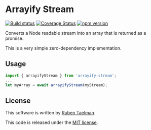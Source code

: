# Arrayify Stream

[![Build status](https://github.com/rubensworks/arrayify-stream.js/workflows/CI/badge.svg)](https://github.com/rubensworks/arrayify-stream.js/actions?query=workflow%3ACI)
[![Coverage Status](https://coveralls.io/repos/github/rubensworks/arrayify-stream.js/badge.svg?branch=master)](https://coveralls.io/github/rubensworks/arrayify-stream.js?branch=master)
[![npm version](https://badge.fury.io/js/arrayify-stream.svg)](https://www.npmjs.com/package/arrayify-stream)

Converts a Node readable stream into an array that is returned as a promise.

This is a very simple zero-dependency implementation.

## Usage

```javascript
import { arrayifyStream } from 'arrayify-stream';
...
let myArray = await arrayifyStream(myStream);
```

## License
This software is written by [Ruben Taelman](http://rubensworks.net/).

This code is released under the [MIT license](http://opensource.org/licenses/MIT).
